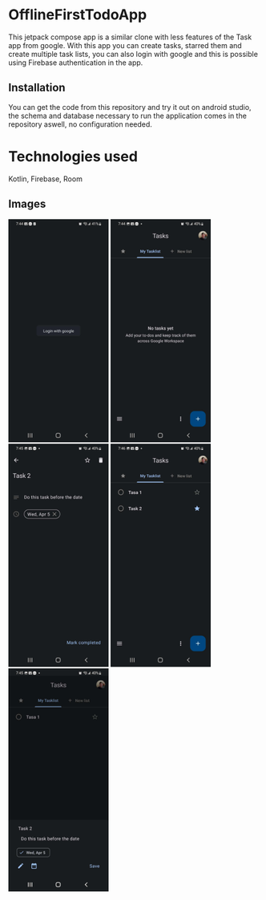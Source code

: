 # OfflineFirstTodoApp

This jetpack compose app is a similar clone with less features of the Task app from google.
With this app you can create tasks, starred them and create multiple task lists, you can also login with google and this is possible using Firebase authentication in the app.

## Installation

You can get the code from this repository and try it out on android studio, the schema and database necessary to run the application comes in the repository aswell, no configuration needed.

# Technologies used
Kotlin, Firebase, Room

## Images
[<img src="https://github.com/Disboardz/OfflinefirstTodoApp/blob/images/images/app_1.jpg" heigth="200" width="200">](https://github.com/Disboardz/OfflinefirstTodoApp/blob/images/images/app_1.jpg)
[<img src="https://github.com/Disboardz/OfflinefirstTodoApp/blob/images/images/app_2.jpg" heigth="200" width="200">](https://github.com/Disboardz/OfflinefirstTodoApp/blob/images/images/app_2.jpg)
[<img src="https://github.com/Disboardz/OfflinefirstTodoApp/blob/images/images/app_3.jpg" heigth="200" width="200">](https://github.com/Disboardz/OfflinefirstTodoApp/blob/images/images/app_3.jpg)
[<img src="https://github.com/Disboardz/OfflinefirstTodoApp/blob/images/images/app_4.jpg" heigth="200" width="200">](https://github.com/Disboardz/OfflinefirstTodoApp/blob/images/images/app_4.jpg)
[<img src="https://github.com/Disboardz/OfflinefirstTodoApp/blob/images/images/app_5.jpg" heigth="200" width="200">](https://github.com/Disboardz/OfflinefirstTodoApp/blob/images/images/app_5.jpg)
